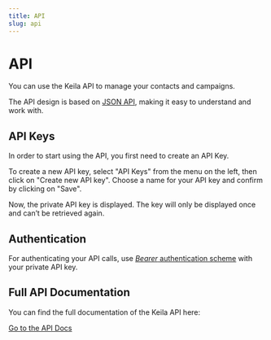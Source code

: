 ```yaml
---
title: API
slug: api
---
```



# API

You can use the Keila API to manage your contacts and campaigns.

The API design is based on [JSON API](https://jsonapi.org/), making it easy to
understand and work with.

## API Keys

In order to start using the API, you first need to create an API Key.

To create a new API key, select "API Keys" from the menu on the left, then click
on "Create new API key". Choose a name for your API key and confirm by clicking on "Save".

Now, the private API key is displayed. The key will only be displayed once and
can’t be retrieved again.

<docs-image src="docs/api-keys.png" alt="Screenshot of editing a contact segment in Keila"></docs-image>

## Authentication

For authenticating your API calls, use [*Bearer* authentication scheme](https://datatracker.ietf.org/doc/html/rfc6750) with your private API key.

## Full API Documentation

You can find the full documentation of the Keila API here:

<a href="https://app.keila.io/api" target="_blank" class="next block w-1/2 p-10 border-2 border-green-300 rounded bg-white hover:bg-gray-100">Go to the API Docs</a>